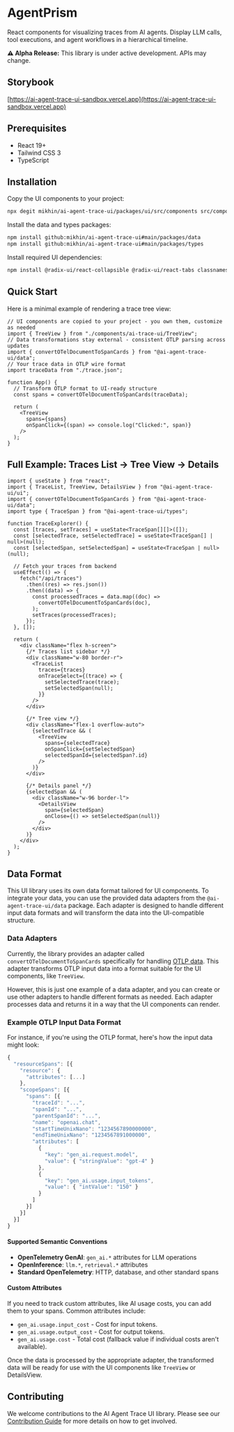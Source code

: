# AgentPrism

React components for visualizing traces from AI agents. Display LLM calls, tool executions, and agent workflows in a hierarchical timeline.

**⚠️ Alpha Release:** This library is under active development. APIs may change.

## Storybook

[https://ai-agent-trace-ui-sandbox.vercel.app](https://ai-agent-trace-ui-sandbox.vercel.app)

## Prerequisites

- React 19+
- Tailwind CSS 3
- TypeScript

## Installation

Copy the UI components to your project:

```bash
npx degit mikhin/ai-agent-trace-ui/packages/ui/src/components src/components/ai-trace-ui
```

Install the data and types packages:

```bash
npm install github:mikhin/ai-agent-trace-ui#main/packages/data
npm install github:mikhin/ai-agent-trace-ui#main/packages/types
```

Install required UI dependencies:

```bash
npm install @radix-ui/react-collapsible @radix-ui/react-tabs classnames lucide-react react-json-pretty
```

## Quick Start

Here is a minimal example of rendering a trace tree view:

```tsx
// UI components are copied to your project - you own them, customize as needed
import { TreeView } from "./components/ai-trace-ui/TreeView";
// Data transformations stay external - consistent OTLP parsing across updates
import { convertOTelDocumentToSpanCards } from "@ai-agent-trace-ui/data";
// Your trace data in OTLP wire format
import traceData from "./trace.json";

function App() {
  // Transform OTLP format to UI-ready structure
  const spans = convertOTelDocumentToSpanCards(traceData);

  return (
    <TreeView
      spans={spans}
      onSpanClick={(span) => console.log("Clicked:", span)}
    />
  );
}
```

## Full Example: Traces List → Tree View → Details

```tsx
import { useState } from "react";
import { TraceList, TreeView, DetailsView } from "@ai-agent-trace-ui/ui";
import { convertOTelDocumentToSpanCards } from "@ai-agent-trace-ui/data";
import type { TraceSpan } from "@ai-agent-trace-ui/types";

function TraceExplorer() {
  const [traces, setTraces] = useState<TraceSpan[][]>([]);
  const [selectedTrace, setSelectedTrace] = useState<TraceSpan[] | null>(null);
  const [selectedSpan, setSelectedSpan] = useState<TraceSpan | null>(null);

  // Fetch your traces from backend
  useEffect(() => {
    fetch("/api/traces")
      .then((res) => res.json())
      .then((data) => {
        const processedTraces = data.map((doc) =>
          convertOTelDocumentToSpanCards(doc),
        );
        setTraces(processedTraces);
      });
  }, []);

  return (
    <div className="flex h-screen">
      {/* Traces list sidebar */}
      <div className="w-80 border-r">
        <TraceList
          traces={traces}
          onTraceSelect={(trace) => {
            setSelectedTrace(trace);
            setSelectedSpan(null);
          }}
        />
      </div>

      {/* Tree view */}
      <div className="flex-1 overflow-auto">
        {selectedTrace && (
          <TreeView
            spans={selectedTrace}
            onSpanClick={setSelectedSpan}
            selectedSpanId={selectedSpan?.id}
          />
        )}
      </div>

      {/* Details panel */}
      {selectedSpan && (
        <div className="w-96 border-l">
          <DetailsView
            span={selectedSpan}
            onClose={() => setSelectedSpan(null)}
          />
        </div>
      )}
    </div>
  );
}
```

## Data Format

This UI library uses its own data format tailored for UI components. To integrate your data, you can use the provided data adapters from the `@ai-agent-trace-ui/data` package. Each adapter is designed to handle different input data formats and will transform the data into the UI-compatible structure.

### Data Adapters

Currently, the library provides an adapter called `convertOTelDocumentToSpanCards` specifically for handling [OTLP data](https://opentelemetry.io/docs/specs/otel/protocol/file-exporter/). This adapter transforms OTLP input data into a format suitable for the UI components, like `TreeView`.

However, this is just one example of a data adapter, and you can create or use other adapters to handle different formats as needed. Each adapter processes data and returns it in a way that the UI components can render.

### Example OTLP Input Data Format

For instance, if you're using the OTLP format, here's how the input data might look:

```typescript
{
  "resourceSpans": [{
    "resource": {
      "attributes": [...]
    },
    "scopeSpans": [{
      "spans": [{
        "traceId": "...",
        "spanId": "...",
        "parentSpanId": "...",
        "name": "openai.chat",
        "startTimeUnixNano": "1234567890000000",
        "endTimeUnixNano": "1234567891000000",
        "attributes": [
          {
            "key": "gen_ai.request.model",
            "value": { "stringValue": "gpt-4" }
          },
          {
            "key": "gen_ai.usage.input_tokens",
            "value": { "intValue": "150" }
          }
        ]
      }]
    }]
  }]
}
```

#### Supported Semantic Conventions

- **OpenTelemetry GenAI**: `gen_ai.*` attributes for LLM operations
- **OpenInference**: `llm.*`, `retrieval.*` attributes
- **Standard OpenTelemetry**: HTTP, database, and other standard spans

#### Custom Attributes

If you need to track custom attributes, like AI usage costs, you can add them to your spans. Common attributes include:

- `gen_ai.usage.input_cost` - Cost for input tokens.
- `gen_ai.usage.output_cost` - Cost for output tokens.
- `gen_ai.usage.cost` - Total cost (fallback value if individual costs aren't available).

Once the data is processed by the appropriate adapter, the transformed data will be ready for use with the UI components like `TreeView` or DetailsView.

## Contributing

We welcome contributions to the AI Agent Trace UI library. Please see our [Contribution Guide](CONTRIBUTING.md) for more details on how to get involved.
